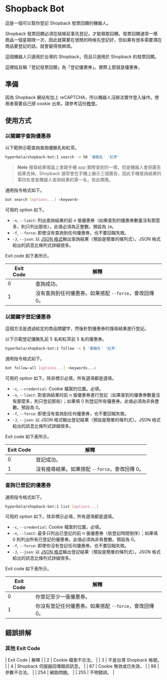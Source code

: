 # Shopback Bot

這是一個可以幫你登記 Shopback 發票回饋的機器人。

Shopback 發票回饋必須在結帳前事先登記，才能領取回饋。發票回饋通常一樣商品一個星期限一次，因此就算要在很閒的時候先登記好，但如果有很多需要潛在商品要登記的話，就會變得很麻煩。

這個機器人只適用於台灣的 Shopback，而且只適用於 Shopback 的發票回饋。

這裡姑且稱「登記發票回饋」為「登記優惠券」。實際上那就是優惠券。

## 準備

因為 Shopback 網站有加上 reCAPTCHA，所以機器人沒辦法實作登入操作。使用者需要自己撈 cookie 出來。請參考這份[教學](/docs/get-cookie.md)。

## 使用方式

### 以關鍵字查詢優惠券

以下範例示範查詢查詢優酪乳和紅茶。

```sh
hyperbola/shopback-bot:1 search -n 50 '優酪乳' '紅茶'
```

> **Note**
> 搜尋結果理論上會跟手機 app 實際查到的一樣，但是機器人會把廣告結果去掉。Shopback 通常會在手機上展示三個廣告，因此手機查詢結果的第四名會是機器人查詢結果的第一名，依此類推。

通用指令格式如下。

```sh
bot search [options...] <keyword>
```

可用的 option 如下。

- `-n`, `--limit`: 列出查詢結果的前 n 張優惠券（如果查到的優惠券數量沒有那麼多，則只列出那些）。此值必須為正整數。預設為 `10`。
- `-f`, `--force`: 即使沒有查詢到任何優惠券，也不要回報失敗。
- `-J`, `--json`: 以 [JSON 格式](/docs/response.md)輸出查詢結果（預設是簡單的條列式）。JSON 格式給出的訊息比條列式詳細很多。

Exit code 如下表所示。

| Exit Code | 解釋 |
| --------- | --- |
| 0         | 查詢成功。 |
| 1         | 沒有查詢到任何優惠券。如果搭配 `--force`，會改回傳 0。 |

### 以關鍵字登記優惠券

這個方法是透過給定的商品關鍵字，然後針對優惠券的搜尋結果進行登記。

以下示範登記優酪乳前 5 名和紅茶前 5 名的優惠券。

```sh
hyperbola/shopback-bot:1 follow -n 5 '優酪乳' '紅茶'
```

通用指令格式如下。

```sh
bot follow-all [options...] <keywords...>
```

可用的 option 如下。除非標示必填，所有選項都是選填。

- `-c`, `--credential`: Cookie 檔案的位置。必填。
- `-n`, `--limit`: 對查詢結果的前 n 張優惠券進行登記（如果查到的優惠券數量沒有那麼多，則只登記那些）；如果填 0 則登記所有優惠券。此值必須為非負整數。預設為 0。
- `-f`, `--force`: 即使沒有查詢到任何優惠券，也不要回報失敗。
- `-J`, `--json`: 以 JSON 格式輸出登記結果（預設是簡單的條列式）。JSON 格式給出的訊息比條列式詳細很多。

Exit code 如下表所示。

| Exit Code | 解釋 |
| --------- | --- |
| 0         | 登記成功。 |
| 1         | 沒有搜尋結果。如果搭配 `--force`，會改回傳 0。 |

### 查詢已登記的優惠券

通用指令格式如下。

```sh
hyperbola/shopback-bot:1 list [options...]
```

可用的 option 如下。除非標示必填，所有選項都是選填。

- `-c`, `--credential`: Cookie 檔案的位置。必填。
- `-n`, `--limit`: 最多只列出已登記的前 n 張優惠券（依登記時間倒序）；如果填 0 則列出所有已登記的優惠券。此值必須為非負整數。預設為 0。
- `-f`, `--force`: 即使你沒有登記任何優惠券，也不要回報失敗。
- `-J`, `--json`: 以 [JSON 格式](/docs/response.md)輸出登記結果（預設是簡單的條列式）。JSON 格式給出的訊息比條列式詳細很多。

Exit code 如下表所示。

| Exit Code | 解釋 |
| --------- | --- |
| 0         | 你登記至少一張優惠券。 |
| 1         | 你沒有登記任何優惠券。如果搭配 `--force`，會改回傳 0。 |

## 錯誤排解

### 其他 Exit Code

| Exit Code | 解釋 |
| 2 | Cookie 檔案不合法。 |
| 3 | 不是台灣 Shopback 帳號。 |
| 4 | Shopback 伺服器回傳錯誤訊息。 |
| 87 | Cookie 無效或已失效。 |
| 88 | 參數不合法。 |
| 254 | 網路問題。 |
| 255 | 不明錯誤。 |
